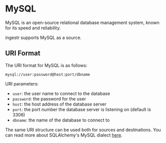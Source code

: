 # MySQL
MySQL is an open-source relational database management system, known for its speed and reliability.

ingestr supports MySQL as a source.

## URI Format
The URI format for MySQL is as follows:

```plaintext
mysql://user:password@host:port/dbname 
```

URI parameters:
- `user`: the user name to connect to the database
- `password`: the password for the user
- `host`: the host address of the database server
- `port`: the port number the database server is listening on (default is 3306)
- `dbname`: the name of the database to connect to

The same URI structure can be used both for sources and destinations. You can read more about SQLAlchemy's MySQL dialect [here](https://docs.sqlalchemy.org/en/20/core/engines.html#mysql).
